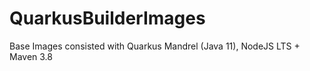 # QuarkusBuilderImages
Base Images consisted with Quarkus Mandrel (Java 11), NodeJS LTS + Maven 3.8
